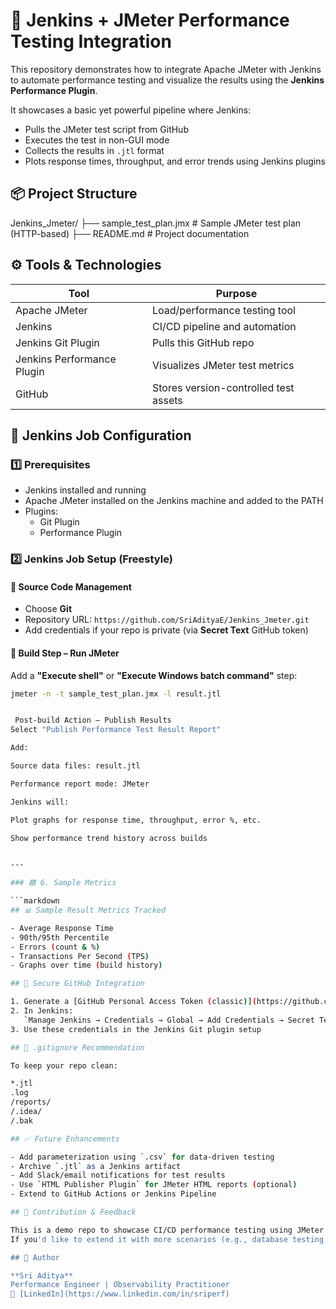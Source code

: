 # 🧪 Jenkins + JMeter Performance Testing Integration

This repository demonstrates how to integrate Apache JMeter with Jenkins to automate performance testing and visualize the results using the **Jenkins Performance Plugin**.

It showcases a basic yet powerful pipeline where Jenkins:
- Pulls the JMeter test script from GitHub
- Executes the test in non-GUI mode
- Collects the results in `.jtl` format
- Plots response times, throughput, and error trends using Jenkins plugins

## 📦 Project Structure

Jenkins_Jmeter/
├── sample_test_plan.jmx # Sample JMeter test plan (HTTP-based)
├── README.md # Project documentation

## ⚙️ Tools & Technologies

| Tool                     | Purpose                                  |
|--------------------------|-------------------------------------------|
| Apache JMeter            | Load/performance testing tool             |
| Jenkins                  | CI/CD pipeline and automation             |
| Jenkins Git Plugin       | Pulls this GitHub repo                    |
| Jenkins Performance Plugin | Visualizes JMeter test metrics         |
| GitHub                   | Stores version-controlled test assets     |



## 🚀 Jenkins Job Configuration

### 1️⃣ Prerequisites
- Jenkins installed and running
- Apache JMeter installed on the Jenkins machine and added to the PATH
- Plugins:
  - Git Plugin
  - Performance Plugin


### 2️⃣ Jenkins Job Setup (Freestyle)

#### 🔹 Source Code Management
- Choose **Git**
- Repository URL: `https://github.com/SriAdityaE/Jenkins_Jmeter.git`
- Add credentials if your repo is private (via **Secret Text** GitHub token)

#### 🔹 Build Step – Run JMeter
Add a **"Execute shell"** or **"Execute Windows batch command"** step:
```bash
jmeter -n -t sample_test_plan.jmx -l result.jtl


 Post-build Action – Publish Results
Select "Publish Performance Test Result Report"

Add:

Source data files: result.jtl

Performance report mode: JMeter

Jenkins will:

Plot graphs for response time, throughput, error %, etc.

Show performance trend history across builds


---

### 🟦 6. Sample Metrics

```markdown
## 📊 Sample Result Metrics Tracked

- Average Response Time
- 90th/95th Percentile
- Errors (count & %)
- Transactions Per Second (TPS)
- Graphs over time (build history)

## 🔐 Secure GitHub Integration

1. Generate a [GitHub Personal Access Token (classic)](https://github.com/settings/tokens)
2. In Jenkins:  
   `Manage Jenkins → Credentials → Global → Add Credentials → Secret Text`
3. Use these credentials in the Jenkins Git plugin setup

## 📄 .gitignore Recommendation

To keep your repo clean:

*.jtl
.log
/reports/
/.idea/
/.bak

## ✅ Future Enhancements

- Add parameterization using `.csv` for data-driven testing
- Archive `.jtl` as a Jenkins artifact
- Add Slack/email notifications for test results
- Use `HTML Publisher Plugin` for JMeter HTML reports (optional)
- Extend to GitHub Actions or Jenkins Pipeline

## 🙌 Contribution & Feedback

This is a demo repo to showcase CI/CD performance testing using JMeter.  
If you'd like to extend it with more scenarios (e.g., database testing, login flows), feel free to fork or raise a PR!

## 🧠 Author

**Sri Aditya**  
Performance Engineer | Observability Practitioner  
📌 [LinkedIn](https://www.linkedin.com/in/sriperf) 
